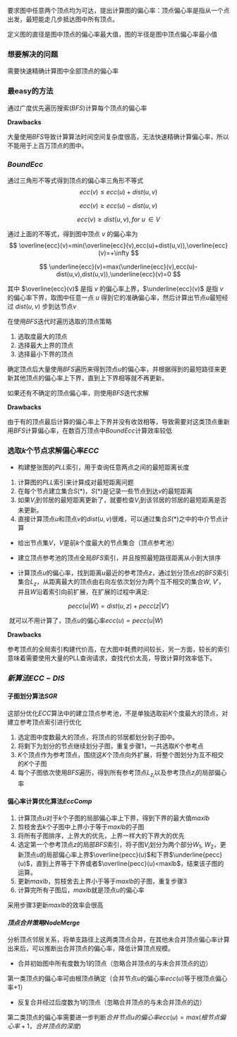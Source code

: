 要求图中任意两个顶点均为可达，提出计算图的偏心率：顶点偏心率是指从一个点出发，最短能走几步抵达图中所有顶点。

定义图的直径是图中顶点的偏心率最大值，图的半径是图中顶点偏心率最小值

### 想要解决的问题

需要快速精确计算图中全部顶点的偏心率

### 最easy的方法

通过广度优先遍历搜索$(BFS)$计算每个顶点的偏心率

**Drawbacks**

大量使用$BFS$导致计算算法时间空间复杂度很高，无法快速精确计算偏心率，所以不能用于上百万顶点的图中。

### $BoundEcc$

通过三角形不等式得到顶点的偏心率三角形不等式
$$
ecc(v) \leq ecc(u) + dist(u,v)
$$

$$
ecc(v) \geq ecc(u) - dist(u,v)
$$

$$
ecc(v) \geq dist(u,v), for \ u \, \in V
$$

通过上面的不等式，得到图中顶点 $v$ 的偏心率为
$$
\overline{ecc}(v)=min(\overline{ecc}(v),ecc(u)+dist(u,v)),\overline{ecc}(v)=+\infty
$$

$$
\underline{ecc}(v)=max(\underline{ecc}(v),ecc(u)-dist(u,v),dist(u,v)),\underline{ecc}(v)=0
$$

其中 $\overline{ecc}(v)$ 是指 $v$ 的偏心率上界，$\underline{ecc}(v)$ 是指 $v$ 的偏心率下界，取图中任意一点 $u$ 得到它的准确偏心率，然后计算出节点$u$最短经过 $dist(u,v)$ 步到达节点$v$

在使用$BFS$迭代时遍历选取的顶点策略

1. 选取度最大的顶点
2. 选择最大上界的顶点
3. 选择最小下界的顶点

确定顶点后大量使用$BFS$遍历来得到顶点$u$的偏心率，并根据得到的最短路径来更新其他顶点的偏心率上下界，直到上下界相等就不再更新。

如果还有不确定的顶点偏心率，则使用$BFS$迭代求解

**Drawbacks**

由于有的顶点最后计算的偏心率上下界并没有收敛相等，导致需要对这类顶点重新用$BFS$计算偏心率，在数百万顶点中$BoundEcc$计算效率较低

### 选取$k$个节点求解偏心率$ECC$

- 构建整张图的$PLL$索引，用于查询任意两点之间的最短距离长度

1. 计算图的$PLL$索引来计算成对最短距离问题
2. 在每个节点建立集合$S(*)$，$S(*)$是记录一些节点到达$v$的最短距离
3. 如果$V_i$到邻居的最短距离更新了，就要检查$V_i$到该邻居的邻居的最短距离是否未更新。
4. 直接计算顶点$u$和顶点$v$的$dist(u,v)$很难，可以通过集合$S(*)$之中的中介节点计算

- 给出节点集$V$，$V$是前$k$个度最大的节点集合（顶点参考池）

- 建立顶点参考池的顶点全局$BFS$索引，并且按照最短路径距离从小到大排序

- 计算顶点$u$的偏心率，找到距离$u$最近的参考顶点$z$，通过划分顶点$z$的$BFS$索引集合$L_z$，从距离最大的顶点由右向左依次划分为两个互不相交的集合$W,\ V'$，并且$W$沿着索引向前扩展，在扩展的过程中满足:

$$
pecc(u|W)=dist(u,z)+pecc(z|V')
$$

​		就可以不用计算了，顶点$u$的偏心率$ecc(u)=pecc(u|W)$

**Drawbacks**

参考顶点的全局索引构建代价高，在大图中耗费时间较长，另一方面，较长的索引意味着需要使用大量的PLL查询请求，查找代价太高，导致计算时效率低下。

### $新算法ECC-DIS$

#### 子图划分算法$SGR$

这部分优化$ECC$算法中的建立顶点参考池，不是单独选取前$K$个度最大的顶点，对建立参考顶点索引进行优化

1. 选定图中度数最大的顶点，将顶点的邻居都划分到子图中。
2. 将剩下为划分的节点继续划分子图，重复步骤1，一共选取$K$个参考点
3. $K$个顶点作为参考顶点，围绕这$K$个顶点向外扩展，将整个图划分为互不相交的$K$个子图
4. 每个子图依次使用$BFS$遍历，得到所有参考顶点$L_{z_i}$以及参考顶点$z_i$的局部偏心率

#### 偏心率计算优化算法$EccComp$

1. 计算顶点$u$对于$k$个子图的局部偏心率上下界，得到下界的最大值$maxlb$
2. 剪枝舍去$k$个子图中上界小于等于$maxlb$的子图
3. 将所有子图排序，上界大的优先，上界一样大的下界大的优先
4. 选定第一个参考顶点$z$的局部$BFS$索引，将子图$V_i$划分为两个部分$W_1,\ W_2$，更新顶点$u$的局部偏心率上界$\overline{pecc}(u)$和下界$\underline{pecc}(u)$，直到上界等于下界或者$\overline{pecc}(u)<maxlb$，结束该子图的运算。
5. 更新$maxlb$，剪枝舍去上界小于等于$maxlb$的子图，重复步骤3
6. 计算完所有子图后，$maxlb$就是顶点$u$的偏心率

采用步骤3更新$maxlb$的效率会很高

#### $顶点合并策略NodeMerge$

分析顶点邻居关系，将单支路径上这两类顶点合并，在其他未合并顶点偏心率计算出来后，可以推断出合并顶点的偏心率，降低计算顶点规模。

- 合并初始图中所有度数为$1$的顶点（忽略合并顶点的与未合并顶点的边）

第一类顶点的偏心率可由根顶点确定（合并节点$u$的偏心率$ecc(u)$等于根顶点偏心率$+1$）

- 反复合并经过后度数为$1$的顶点（忽略合并顶点的与未合并顶点的边）

第二类顶点的偏心率需要进一步判断$合并节点u的偏心率ecc(u)=max(根节点偏心率+1，合并顶点的深度)$

